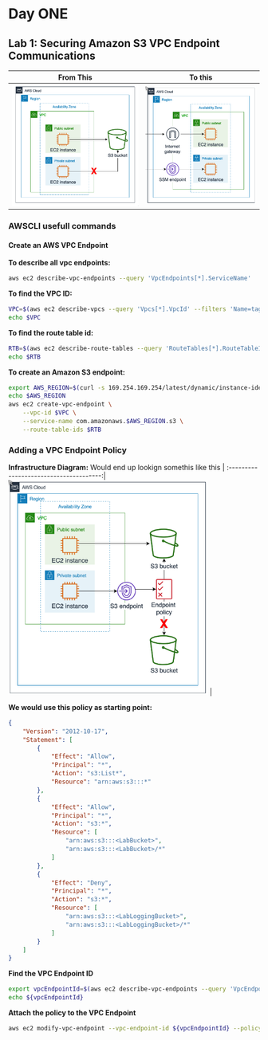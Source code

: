# Day ONE

## Lab 1: Securing Amazon S3 VPC Endpoint Communications

From This             |  To this
:-------------------------:|:-------------------------:
![from this](img/2021-06-01-10-58-54.png) | ![to this](img/2021-06-01-11-18-39.png)

### AWSCLI usefull commands
#### Create an AWS VPC Endpoint

**To describe all vpc endpoints:**
```bash
aws ec2 describe-vpc-endpoints --query 'VpcEndpoints[*].ServiceName'
```

**To find the VPC ID:**

```bash
VPC=$(aws ec2 describe-vpcs --query 'Vpcs[*].VpcId' --filters 'Name=tag:Name, Values=labVPC' | jq -r '.[0]')
echo $VPC
```

**To find the route table id:**
```bash
RTB=$(aws ec2 describe-route-tables --query 'RouteTables[*].RouteTableId' --filters 'Name=tag:Name, Values=PrivateRouteTable' | jq -r '.[0]')
echo $RTB
```

**To create an Amazon S3 endpoint:**
```bash
export AWS_REGION=$(curl -s 169.254.169.254/latest/dynamic/instance-identity/document | jq -r '.region')
echo $AWS_REGION
aws ec2 create-vpc-endpoint \
    --vpc-id $VPC \
    --service-name com.amazonaws.$AWS_REGION.s3 \
    --route-table-ids $RTB
```

### Adding a VPC Endpoint Policy

**Infrastructure Diagram:**
Would end up lookign somethis like this |
:--------------------------------------:|
<img src="img/2021-06-01-11-26-38.png" width=400> |

**We would use this policy as starting point:**

```json
{
    "Version": "2012-10-17",
    "Statement": [
        {
            "Effect": "Allow",
            "Principal": "*",
            "Action": "s3:List*",
            "Resource": "arn:aws:s3:::*"
        },
        {
            "Effect": "Allow",
            "Principal": "*",
            "Action": "s3:*",
            "Resource": [
                "arn:aws:s3:::<LabBucket>",
                "arn:aws:s3:::<LabBucket>/*"
            ]
        },
        {
            "Effect": "Deny",
            "Principal": "*",
            "Action": "s3:*",
            "Resource": [
                "arn:aws:s3:::<LabLoggingBucket>",
                "arn:aws:s3:::<LabLoggingBucket>/*"
            ]
        }
    ]
}
```

**Find the VPC Endpoint ID**

```bash
export vpcEndpointId=$(aws ec2 describe-vpc-endpoints --query 'VpcEndpoints[?contains(ServiceName, `s3`) == `true`].VpcEndpointId' --output text)
echo ${vpcEndpointId}
```

**Attach the policy to the VPC Endpoint**
```bash
aws ec2 modify-vpc-endpoint --vpc-endpoint-id ${vpcEndpointId} --policy-document file://policy.json
```






